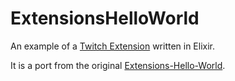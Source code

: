 # ExtensionsHelloWorld

An example of a [Twitch Extension](https://dev.twitch.tv/docs/extensions/) written in Elixir.

It is a port from the original [Extensions-Hello-World](https://github.com/twitchdev/extensions-hello-world).

